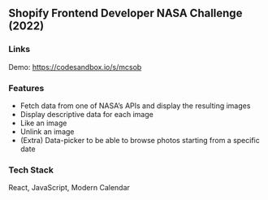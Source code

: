 ## Shopify Frontend Developer NASA Challenge (2022)

### Links
Demo: https://codesandbox.io/s/mcsob

### Features 
- Fetch data from one of NASA’s APIs and display the resulting images 
- Display descriptive data for each image
- Like an image
- Unlink an image
- (Extra) Data-picker to be able to browse photos starting from a specific date


### Tech Stack
React, JavaScript, Modern Calendar